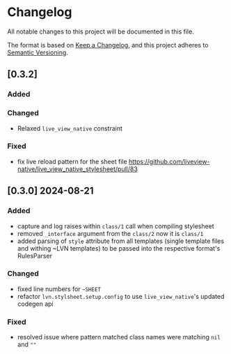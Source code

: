 # Changelog

All notable changes to this project will be documented in this file.

The format is based on [Keep a Changelog](https://keepachangelog.com/en/1.1.0/),
and this project adheres to [Semantic Versioning](https://semver.org/spec/v2.0.0.html).

## [0.3.2]

### Added

### Changed

- Relaxed `live_view_native` constraint

### Fixed

- fix live reload pattern for the sheet file https://github.com/liveview-native/live_view_native_stylesheet/pull/83

## [0.3.0] 2024-08-21

### Added

- capture and log raises within `class/1` call when compiling stylesheet
- removed `_interface` argument from the `class/2` now it is `class/1`
- added parsing of `style` attribute from all templates (single template files and withing ~LVN templates) to be passed into the respective format's RulesParser

### Changed

- fixed line numbers for `~SHEET`
- refactor `lvn.stylsheet.setup.config` to use `live_view_native`'s updated codegen api

### Fixed

- resolved issue where pattern matched class names were matching `nil` and `""`
